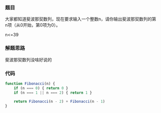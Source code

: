 ### 题目
大家都知道斐波那契数列，现在要求输入一个整数n，请你输出斐波那契数列的第n项（从0开始，第0项为0）。

n<=39

### 解题思路
斐波那契数列没啥好说的

### 代码
```js
function Fibonacci(n) {
    if (n === 0) { return 0 }
    if (n === 1 || n === 2) { return 1 }
    
    return Fibonacci(n - 2) + Fibonacci(n - 1)
}
```